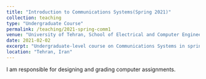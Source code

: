 ```yaml
---
title: "Introduction to Communications Systems(Spring 2021)"
collection: teaching
type: "Undergraduate Course"
permalink: /teaching/2021-spring-comm1
venue: "University of Tehran, School of Electrical and Computer Engineering"
date: 2021-02-02
excerpt: "Undergraduate-level course on Communications Systems in spring 2021."
location: "Tehran, Iran"
---
```


I am responsible for designing and grading computer assignments.

<!---
Heading 1
======

Heading 2
======

Heading 3
======
--->

